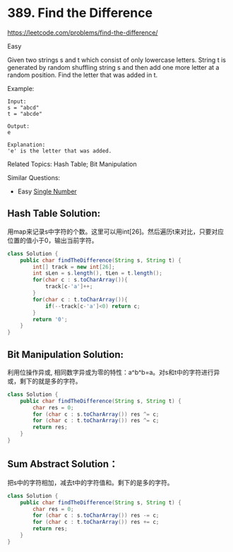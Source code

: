# 389. Find the Difference
<https://leetcode.com/problems/find-the-difference/>

Easy

Given two strings s and t which consist of only lowercase letters.
String t is generated by random shuffling string s and then add one more letter at a random position.
Find the letter that was added in t.

Example:

    Input:
    s = "abcd"
    t = "abcde"

    Output:
    e

    Explanation:
    'e' is the letter that was added.

Related Topics: Hash Table; Bit Manipulation

Similar Questions: 
* Easy [Single Number](https://leetcode.com/problems/single-number/)


## Hash Table Solution:
用map来记录s中字符的个数。这里可以用int[26]。然后遍历t来对比，只要对应位置的值小于0，输出当前字符。
```java
class Solution {
    public char findTheDifference(String s, String t) {
        int[] track = new int[26];
        int sLen = s.length(), tLen = t.length();
        for(char c : s.toCharArray()){
            track[c-'a']++;
        }
        for(char c : t.toCharArray()){
            if(--track[c-'a']<0) return c;
        }
        return '0';
    }
}
```

## Bit Manipulation Solution:
利用位操作异或, 相同数字异或为零的特性：a^b^b=a。对s和t中的字符进行异或，剩下的就是多的字符。
```java
class Solution {
    public char findTheDifference(String s, String t) {
        char res = 0;
        for (char c : s.toCharArray()) res ^= c;
        for (char c : t.toCharArray()) res ^= c;
        return res;
    }
}
```

## Sum Abstract Solution：
把s中的字符相加，减去t中的字符值和。剩下的是多的字符。
```java
class Solution {
    public char findTheDifference(String s, String t) {
        char res = 0;
        for (char c : s.toCharArray()) res -= c;
        for (char c : t.toCharArray()) res += c;
        return res;
    }
}
```